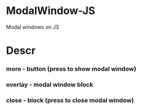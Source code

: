 # ModalWindow-JS
Modal windows on JS

<h1>Descr</h1>
<h3>more - button (press to show modal window)</h3>
<h3>overlay - modal window block</h3>
<h3>close - block (press to close modal window)</h3>
